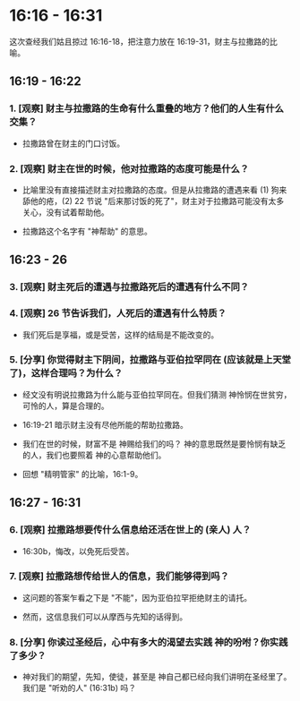 # 16:16 - 16:31 

这次查经我们姑且掠过 16:16-18，把注意力放在 16:19-31，财主与拉撒路的比喻。

## 16:19 - 16:22

### 1. [观察] 财主与拉撒路的生命有什么重叠的地方？他们的人生有什么交集？

* 拉撒路曾在财主的门口讨饭。

### 2. [观察] 财主在世的时候，他对拉撒路的态度可能是什么？

* 比喻里没有直接描述财主对拉撒路的态度。但是从拉撒路的遭遇来看 (1) 狗来舔他的疮，(2) 22 节说 "后来那讨饭的死了"，财主对于拉撒路可能没有太多关心，没有试着帮助他。

* 拉撒路这个名字有 "神帮助" 的意思。

## 16:23 - 26 

### 3. [观察] 财主死后的遭遇与拉撒路死后的遭遇有什么不同？

### 4. [观察] 26 节告诉我们，人死后的遭遇有什么特质？

* 我们死后是享福，或是受苦，这样的结局是不能改变的。

### 5. [分享] 你觉得财主下阴间，拉撒路与亚伯拉罕同在 (应该就是上天堂了)，这样合理吗？为什么？

* 经文没有明说拉撒路为什么能与亚伯拉罕同在。但我们猜测 神怜悯在世贫穷，可怜的人，算是合理的。

* 16:19-21 暗示财主没有尽他所能的帮助拉撒路。

* 我们在世的时候，财富不是 神赐给我们的吗？ 神的意思既然是要怜悯有缺乏的人，我们也要照着 神的心意帮助他们。

* 回想 "精明管家" 的比喻，16:1-9。

## 16:27 - 16:31 

### 6. [观察] 拉撒路想要传什么信息给还活在世上的 (亲人) 人？

* 16:30b，悔改，以免死后受苦。

### 7. [观察] 拉撒路想传给世人的信息，我们能够得到吗？

* 这问题的答案乍看之下是 "不能"，因为亚伯拉罕拒绝财主的请托。

* 然而，这信息我们可以从摩西与先知的话得到。

### 8. [分享] 你读过圣经后，心中有多大的渴望去实践 神的吩咐？你实践了多少？

* 神对我们的期望，先知，使徒，甚至是 神自己都已经向我们讲明在圣经里了。我们是 "听劝的人" (16:31b) 吗？